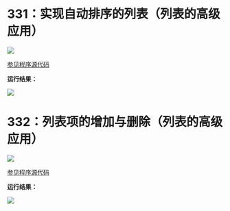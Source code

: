 # 331：实现自动排序的列表（列表的高级应用）

<img src="http://image.renkaigis.com/keepcoding/2018021901.png">

<a href="https://github.com/renkaigis/KeepCoding/tree/master/2018/02/19" target="_blank">参见程序源代码</a>

**运行结果：**

<img src="http://image.renkaigis.com/keepcoding/2018021902.png">

# 332：列表项的增加与删除（列表的高级应用）

<img src="http://image.renkaigis.com/keepcoding/2018021903.png">

<a href="https://github.com/renkaigis/KeepCoding/tree/master/2018/02/19" target="_blank">参见程序源代码</a>

**运行结果：**

<img src="http://image.renkaigis.com/keepcoding/2018021904.png">